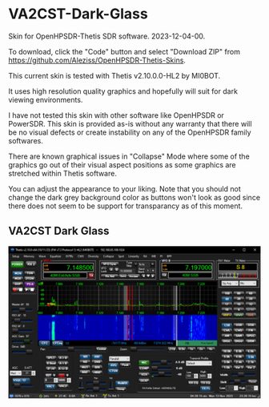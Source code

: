 # VA2CST-Dark-Glass
 Skin for OpenHPSDR-Thetis SDR software. 2023-12-04-00.
 
 To download, click the "Code" button and select "Download ZIP"
 from https://github.com/Aleziss/OpenHPSDR-Thetis-Skins.

 This current skin is tested with Thetis v2.10.0.0-HL2 by MI0BOT.

 It uses high resolution quality graphics and hopefully will
 suit for dark viewing environments.

 I have not tested this skin with other software like OpenHPSDR
 or PowerSDR. This skin is provided as-is without any warranty
 that there will be no visual defects or create instability
 on any of the OpenHPSDR family softwares.
 
 There are known graphical issues in "Collapse" Mode where some
 of the graphics go out of their visual aspect positions as
 some graphics are stretched within Thetis software.

 You can adjust the appearance to your liking. Note that you should
 not change the dark grey background color as buttons won't look as
 good since there does not seem to be support for transparancy
 as of this moment. 

 ## VA2CST Dark Glass

 ![](/VA2CST%20Dark%20Glass/VA2CST%20Dark%20Glass.png)
